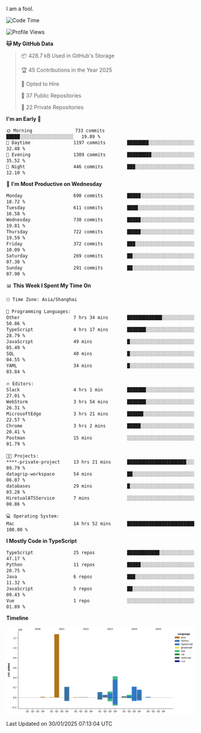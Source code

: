 I am a fool.

<!--START_SECTION:waka-->
![Code Time](http://img.shields.io/badge/Code%20Time-2%2C495%20hrs%2034%20mins-blue)

![Profile Views](http://img.shields.io/badge/Profile%20Views-1-blue)

**🐱 My GitHub Data** 

> 📦 428.7 kB Used in GitHub's Storage 
 > 
> 🏆 45 Contributions in the Year 2025
 > 
> 💼 Opted to Hire
 > 
> 📜 37 Public Repositories 
 > 
> 🔑 22 Private Repositories 
 > 
**I'm an Early 🐤** 

```text
🌞 Morning                733 commits         █████░░░░░░░░░░░░░░░░░░░░   19.89 % 
🌆 Daytime                1197 commits        ████████░░░░░░░░░░░░░░░░░   32.48 % 
🌃 Evening                1309 commits        █████████░░░░░░░░░░░░░░░░   35.52 % 
🌙 Night                  446 commits         ███░░░░░░░░░░░░░░░░░░░░░░   12.10 % 
```
📅 **I'm Most Productive on Wednesday** 

```text
Monday                   690 commits         █████░░░░░░░░░░░░░░░░░░░░   18.72 % 
Tuesday                  611 commits         ████░░░░░░░░░░░░░░░░░░░░░   16.58 % 
Wednesday                730 commits         █████░░░░░░░░░░░░░░░░░░░░   19.81 % 
Thursday                 722 commits         █████░░░░░░░░░░░░░░░░░░░░   19.59 % 
Friday                   372 commits         ███░░░░░░░░░░░░░░░░░░░░░░   10.09 % 
Saturday                 269 commits         ██░░░░░░░░░░░░░░░░░░░░░░░   07.30 % 
Sunday                   291 commits         ██░░░░░░░░░░░░░░░░░░░░░░░   07.90 % 
```


📊 **This Week I Spent My Time On** 

```text
🕑︎ Time Zone: Asia/Shanghai

💬 Programming Languages: 
Other                    7 hrs 34 mins       █████████████░░░░░░░░░░░░   50.86 % 
TypeScript               4 hrs 17 mins       ███████░░░░░░░░░░░░░░░░░░   28.79 % 
JavaScript               49 mins             █░░░░░░░░░░░░░░░░░░░░░░░░   05.49 % 
SQL                      40 mins             █░░░░░░░░░░░░░░░░░░░░░░░░   04.55 % 
YAML                     34 mins             █░░░░░░░░░░░░░░░░░░░░░░░░   03.84 % 

🔥 Editors: 
Slack                    4 hrs 1 min         ███████░░░░░░░░░░░░░░░░░░   27.01 % 
WebStorm                 3 hrs 54 mins       ███████░░░░░░░░░░░░░░░░░░   26.31 % 
MicrosoftEdge            3 hrs 21 mins       ██████░░░░░░░░░░░░░░░░░░░   22.57 % 
Chrome                   3 hrs 2 mins        █████░░░░░░░░░░░░░░░░░░░░   20.41 % 
Postman                  15 mins             ░░░░░░░░░░░░░░░░░░░░░░░░░   01.79 % 

🐱‍💻 Projects: 
****-private-project     13 hrs 21 mins      ██████████████████████░░░   89.79 % 
datagrip-workspace       54 mins             ██░░░░░░░░░░░░░░░░░░░░░░░   06.07 % 
databases                29 mins             █░░░░░░░░░░░░░░░░░░░░░░░░   03.28 % 
HiretualATSService       7 mins              ░░░░░░░░░░░░░░░░░░░░░░░░░   00.86 % 

💻 Operating System: 
Mac                      14 hrs 52 mins      █████████████████████████   100.00 % 
```

**I Mostly Code in TypeScript** 

```text
TypeScript               25 repos            ████████████░░░░░░░░░░░░░   47.17 % 
Python                   11 repos            █████░░░░░░░░░░░░░░░░░░░░   20.75 % 
Java                     6 repos             ███░░░░░░░░░░░░░░░░░░░░░░   11.32 % 
JavaScript               5 repos             ██░░░░░░░░░░░░░░░░░░░░░░░   09.43 % 
Vue                      1 repo              ░░░░░░░░░░░░░░░░░░░░░░░░░   01.89 % 
```



**Timeline**

![Lines of Code chart](https://raw.githubusercontent.com/VeejaLiu/VeejaLiu/master/assets/bar_graph.png)


 Last Updated on 30/01/2025 07:13:04 UTC
<!--END_SECTION:waka-->
